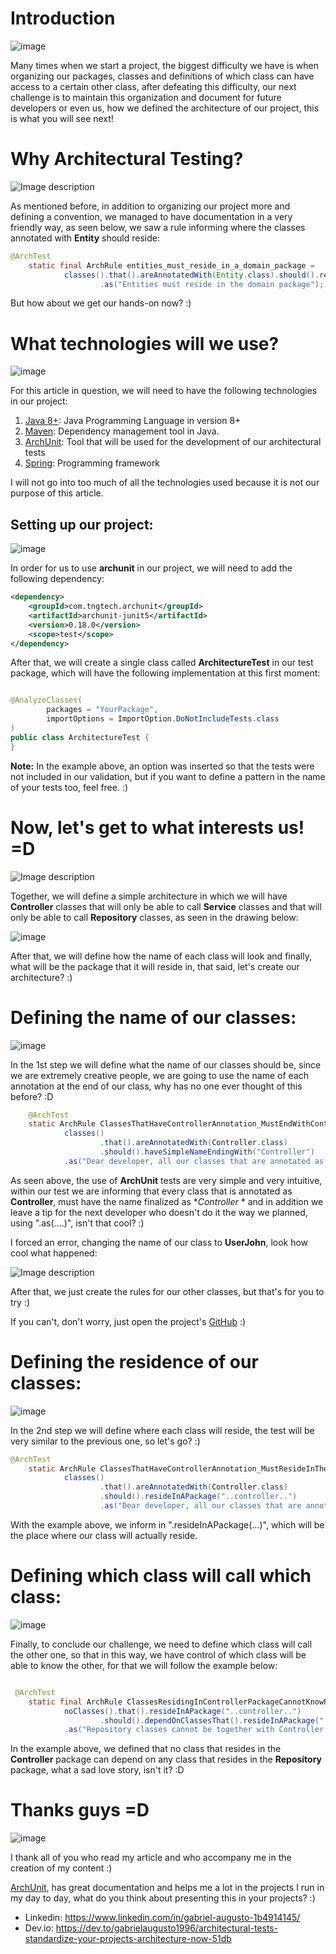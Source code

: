 # Introduction

![image](https://dev-to-uploads.s3.amazonaws.com/uploads/articles/ch5qxnnb24ajcarwjxza.png)

Many times when we start a project, the biggest difficulty we have is when organizing our packages, classes and definitions of which class can have access to a certain other class, after defeating this difficulty, our next challenge is to maintain this organization and document for future developers or even us, how we defined the architecture of our project, this is what you will see next!

# Why Architectural Testing?

![Image description](https://dev-to-uploads.s3.amazonaws.com/uploads/articles/30bdjmei0heqm1xxom62.png)

As mentioned before, in addition to organizing our project more and defining a convention, we managed to have documentation in a very friendly way, as seen below, we saw a rule informing where the classes annotated with **Entity** should reside:

```java
@ArchTest
    static final ArchRule entities_must_reside_in_a_domain_package =
            classes().that().areAnnotatedWith(Entity.class).should().resideInAPackage("..domain..")
                    .as("Entities must reside in the domain package");
```

But how about we get our hands-on now? :)

# What technologies will we use?

![image](https://dev-to-uploads.s3.amazonaws.com/uploads/articles/ngn93gk3iqvmt26uvys9.png)

For this article in question, we will need to have the following technologies in our project:

1. [Java 8+](https://www.java.com/pt-BR/download/help/whatis_java.html): Java Programming Language in version 8+
2. [Maven](https://maven.apache.org/): Dependency management tool in Java.
3. [ArchUnit](https://www.archunit.org/): Tool that will be used for the development of our architectural tests
4. [Spring](https://spring.io/): Programming framework

I will not go into too much of all the technologies used because it is not our purpose of this article.

## Setting up our project:

![image](https://dev-to-uploads.s3.amazonaws.com/uploads/articles/vc5dbouy55a2xq6iyn5z.png)

In order for us to use **archunit** in our project, we will need to add the following dependency:

```xml
<dependency>
    <groupId>com.tngtech.archunit</groupId>
    <artifactId>archunit-junit5</artifactId>
    <version>0.18.0</version>
    <scope>test</scope>
</dependency>
```

After that, we will create a single class called **ArchitectureTest** in our test package, which will have the following implementation at this first moment:

```java

@AnalyzeClasses(
        packages = "YourPackage",
        importOptions = ImportOption.DoNotIncludeTests.class
)
public class ArchitectureTest {
}
```

**Note:** In the example above, an option was inserted so that the tests were not included in our validation, but if you want to define a pattern in the name of your tests too, feel free. :)

# Now, let's get to what interests us! =D

![Image description](https://dev-to-uploads.s3.amazonaws.com/uploads/articles/wju6w43jd9ilcgf3341b.png)

Together, we will define a simple architecture in which we will have **Controller** classes that will only be able to call **Service** classes and that will only be able to call **Repository** classes, as seen in the drawing below:

![image](https://dev-to-uploads.s3.amazonaws.com/uploads/articles/3waa6n7a3gn6hnfsbpw6.png)

After that, we will define how the name of each class will look and finally, what will be the package that it will reside in, that said, let's create our architecture? :)

# Defining the name of our classes:

![image](https://dev-to-uploads.s3.amazonaws.com/uploads/articles/o28rw5zmucv52lfvx23z.png)

In the 1st step we will define what the name of our classes should be, since we are extremely creative people, we are going to use the name of each annotation at the end of our class, why has no one ever thought of this before? :D

```java
    @ArchTest
    static ArchRule ClassesThatHaveControllerAnnotation_MustEndWithControllerName =
            classes()
                    .that().areAnnotatedWith(Controller.class)
                    .should().haveSimpleNameEndingWith("Controller")
            .as("Dear developer, all our classes that are annotated as Controller, must have the name finalized with Controller");
```

As seen above, the use of **ArchUnit** tests are very simple and very intuitive, within our test we are informing that every class that is annotated as **Controller**, must have the name finalized as **Controller* * and in addition we leave a tip for the next developer who doesn't do it the way we planned, using ".as(....)", isn't that cool? :)

I forced an error, changing the name of our class to **UserJohn**, look how cool what happened:


![Image description](https://dev-to-uploads.s3.amazonaws.com/uploads/articles/jr6m9hh77rb49b5xe31z.png)

After that, we just create the rules for our other classes, but that's for you to try :)

If you can't, don't worry, just open the project's [GitHub](https://github.com/GabrielAugusto1996/apply-archunit) :)

# Defining the residence of our classes:

![image](https://dev-to-uploads.s3.amazonaws.com/uploads/articles/miwqb0ul4jxdmhqdusrt.png)

In the 2nd step we will define where each class will reside, the test will be very similar to the previous one, so let's go? :)

```java
@ArchTest
    static ArchRule ClassesThatHaveControllerAnnotation_MustResideInTheControllerPackage =
            classes()
                    .that().areAnnotatedWith(Controller.class)
                    .should().resideInAPackage("..controller..")
                    .as("Dear developer, all our classes that are annotated as Controller, must reside in the *.controller package");
```

With the example above, we inform in ".resideInAPackage(...)", which will be the place where our class will actually reside.

# Defining which class will call which class:

![image](https://dev-to-uploads.s3.amazonaws.com/uploads/articles/t3rc7mpw5stpdqie13cv.png)

Finally, to conclude our challenge, we need to define which class will call the other one, so that in this way, we have control of which class will be able to know the other, for that we will follow the example below:

```java

 @ArchTest
    static final ArchRule ClassesResidingInControllerPackageCannotKnowRepository =
            noClasses().that().resideInAPackage("..controller..")
                    .should().dependOnClassesThat().resideInAPackage("..repository..")
            .as("Repository classes cannot be together with Controller classes :(");

```

In the example above, we defined that no class that resides in the **Controller** package can depend on any class that resides in the **Repository** package, what a sad love story, isn't it? :D

# Thanks guys =D

![image](https://dev-to-uploads.s3.amazonaws.com/uploads/articles/n7hbpeodptbcdpqoxds0.png)

I thank all of you who read my article and who accompany me in the creation of my content :)

[ArchUnit](https://www.archunit.org/getting-started), has great documentation and helps me a lot in the projects I run in my day to day, what do you think about presenting this in your projects? :)

- Linkedin: https://www.linkedin.com/in/gabriel-augusto-1b4914145/
- Dev.io: https://dev.to/gabrielaugusto1996/architectural-tests-standardize-your-projects-architecture-now-51db